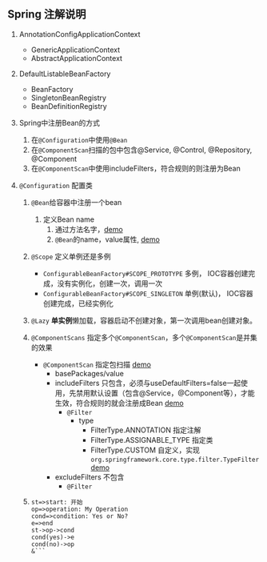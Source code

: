 ## Spring 注解说明

1. AnnotationConfigApplicationContext
    - GenericApplicationContext
     - AbstractApplicationContext
     
2. DefaultListableBeanFactory
    - BeanFactory
    - SingletonBeanRegistry
    - BeanDefinitionRegistry
3. Spring中注册Bean的方式
    1. 在`@Configuration`中使用`@Bean`
    2. 在`@ComponentScan`扫描的包中包含@Service, @Control, @Repository, @Component
    3. 在`@ComponentScan`中使用includeFilters，符合规则的则注册为Bean
    
4. `@Configuration` 配置类
    1. `@Bean`给容器中注册一个bean
        1. 定义Bean name
            1. 通过方法名字，[demo](./src/main/java/com/sonic/config/MainConfig.java)
            2. `@Bean`的name，value属性, [demo](./src/main/java/com/sonic/config/MainConfig.java)
            
    2. `@Scope` 定义单例还是多例
        - `ConfigurableBeanFactory#SCOPE_PROTOTYPE` 多例， IOC容器创建完成，没有实例化，创建一次，调用一次
        - `ConfigurableBeanFactory#SCOPE_SINGLETON` 单例(默认)， IOC容器创建完成，已经实例化
    
    3. `@Lazy` **单实例**懒加载，容器启动不创建对象，第一次调用bean创建对象。
        
    4. `@ComponentScans` 指定多个`@ComponentScan`，多个`@ComponentScan`是并集的效果
        - `@ComponentScan` 指定包扫描 [demo](./src/main/java/com/sonic/bootstrap/ConfigurationBootstrap.java)
            - basePackages/value
            - includeFilters 只包含，必须与useDefaultFilters=false一起使用，先禁用默认设置（包含@Service，@Component等），才能生效，符合规则的就会注册成Bean [demo](./src/main/java/com/sonic/bootstrap/ComponentScansBootstrap.java)
                - `@Filter`
                    - type 
                        - FilterType.ANNOTATION 指定注解
                        - FilterType.ASSIGNABLE_TYPE 指定类
                        - FilterType.CUSTOM 自定义，实现`org.springframework.core.type.filter.TypeFilter` [demo](./src/main/java/com/sonic/config/MyTypeFilter.java)
            - excludeFilters 不包含
                - `@Filter`
    5. ```flow
       st=>start: 开始
       op=>operation: My Operation
       cond=>condition: Yes or No?
       e=>end
       st->op->cond
       cond(yes)->e
       cond(no)->op
       &```